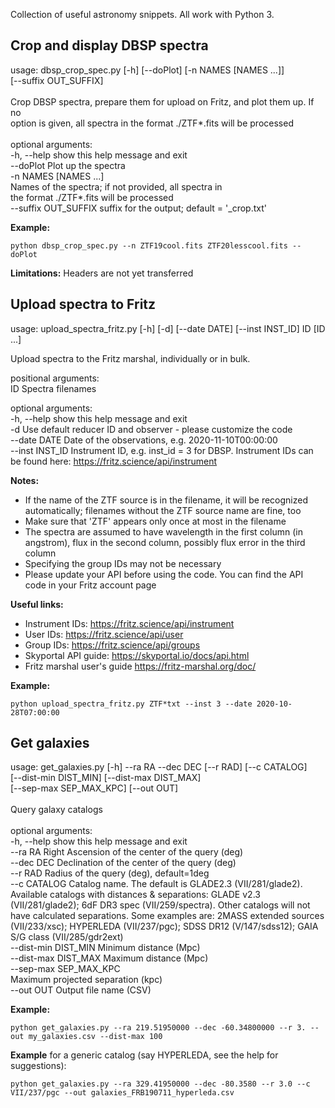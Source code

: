 Collection of useful astronomy snippets. All work with Python 3.

## Crop and display DBSP spectra
usage: dbsp_crop_spec.py [-h] [--doPlot] [-n NAMES [NAMES ...]] <br>
                         [--suffix OUT_SUFFIX]<br>
<br>
Crop DBSP spectra, prepare them for upload on Fritz, and plot them up. If no<br>
option is given, all spectra in the format ./ZTF\*.fits will be processed<br>
<br>
optional arguments:<br>
  -h, --help            show this help message and exit<br>
  --doPlot              Plot up the spectra<br>
  -n NAMES [NAMES ...]<br>
                        Names of the spectra; if not provided, all spectra in <br>
                        the format ./ZTF\*.fits will be processed <br>
  --suffix OUT_SUFFIX   suffix for the output; default = '_crop.txt' <br>

**Example:**

```
python dbsp_crop_spec.py --n ZTF19cool.fits ZTF20lesscool.fits --doPlot
```

**Limitations:** Headers are not yet transferred


## Upload spectra to Fritz

usage: upload_spectra_fritz.py [-h] [-d] [--date DATE] [--inst INST_ID]
                               ID [ID ...] <br>

Upload spectra to the Fritz marshal, individually or in bulk. <br>

positional arguments:<br>
  ID              Spectra filenames <br>

optional arguments:<br>
  -h, --help      show this help message and exit<br>
  -d              Use default reducer ID and observer - please customize the
                  code<br>
  --date DATE     Date of the observations, e.g. 2020-11-10T00:00:00<br>
  --inst INST_ID  Instrument ID, e.g. inst_id = 3 for DBSP. Instrument IDs can<br>
                  be found here: https://fritz.science/api/instrument<br>

**Notes:**
* If the name of the ZTF source is in the filename, it will be recognized automatically; filenames without the ZTF source name are fine, too
* Make sure that 'ZTF' appears only once at most in the filename
* The spectra are assumed to have wavelength in the first column (in angstrom), flux in the second column, possibly flux error in the third column
* Specifying the group IDs may not be necessary
* Please update your API before using the code. You can find the API code in your Fritz account page

**Useful links:**
* Instrument IDs: https://fritz.science/api/instrument
* User IDs: https://fritz.science/api/user
* Group IDs: https://fritz.science/api/groups
* Skyportal API guide: https://skyportal.io/docs/api.html
* Fritz marshal user's guide https://fritz-marshal.org/doc/

**Example:**
```
python upload_spectra_fritz.py ZTF*txt --inst 3 --date 2020-10-28T07:00:00
```

## Get galaxies
usage: get_galaxies.py [-h] --ra RA --dec DEC [--r RAD] [--c CATALOG]<br>
                       [--dist-min DIST_MIN] [--dist-max DIST_MAX]<br>
                       [--sep-max SEP_MAX_KPC] [--out OUT]<br>
<br>
Query galaxy catalogs<br>
<br>
optional arguments:<br>
  -h, --help            show this help message and exit<br>
  --ra RA               Right Ascension of the center of the query (deg)<br>
  --dec DEC             Declination of the center of the query (deg)<br>
  --r RAD               Radius of the query (deg), default=1deg<br>
  --c CATALOG           Catalog name. The default is GLADE2.3
                        (VII/281/glade2). Available catalogs with distances &
                        separations: GLADE v2.3 (VII/281/glade2); 6dF DR3 spec
                        (VII/259/spectra). Other catalogs will not have
                        calculated separations. Some examples are: 2MASS
                        extended sources (VII/233/xsc); HYPERLEDA
                        (VII/237/pgc); SDSS DR12 (V/147/sdss12); GAIA S/G
                        class (VII/285/gdr2ext)<br>
  --dist-min DIST_MIN   Minimum distance (Mpc)<br>
  --dist-max DIST_MAX   Maximum distance (Mpc)<br>
  --sep-max SEP_MAX_KPC<br>
                        Maximum projected separation (kpc)<br>
  --out OUT             Output file name (CSV)<br>



**Example:**

```
python get_galaxies.py --ra 219.51950000 --dec -60.34800000 --r 3. --out my_galaxies.csv --dist-max 100
```

**Example** for a generic catalog (say HYPERLEDA, see the help for suggestions):

```
python get_galaxies.py --ra 329.41950000 --dec -80.3580 --r 3.0 --c VII/237/pgc --out galaxies_FRB190711_hyperleda.csv
```
